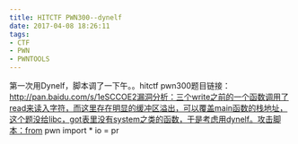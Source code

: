 ```yaml
---
title: HITCTF PWN300--dynelf 
date: 2017-04-08 18:26:11
tags:
- CTF
- PWN
- PWNTOOLS
---
```

第一次用Dynelf，脚本调了一下午。。hitctf pwn300题目链接：http://pan.baidu.com/s/1eSCCOE2漏洞分析：三个write之前的一个函数调用了read来读入字符，而这里存在明显的缓冲区溢出，可以覆盖main函数的栈地址，这个题没给libc，got表里没有system之类的函数，于是考虑用dynelf。攻击脚本：from pwn import *
io = pr
<!-- more -->